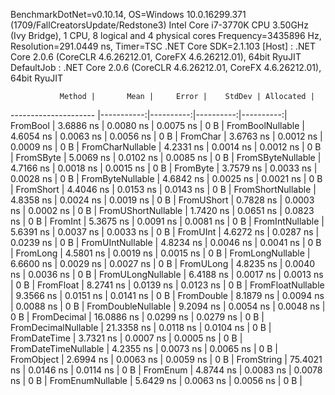 
BenchmarkDotNet=v0.10.14, OS=Windows 10.0.16299.371 (1709/FallCreatorsUpdate/Redstone3)
Intel Core i7-3770K CPU 3.50GHz (Ivy Bridge), 1 CPU, 8 logical and 4 physical cores
Frequency=3435896 Hz, Resolution=291.0449 ns, Timer=TSC
.NET Core SDK=2.1.103
  [Host]     : .NET Core 2.0.6 (CoreCLR 4.6.26212.01, CoreFX 4.6.26212.01), 64bit RyuJIT
  DefaultJob : .NET Core 2.0.6 (CoreCLR 4.6.26212.01, CoreFX 4.6.26212.01), 64bit RyuJIT


               Method |       Mean |     Error |    StdDev | Allocated |
--------------------- |-----------:|----------:|----------:|----------:|
             FromBool |  3.6886 ns | 0.0080 ns | 0.0075 ns |       0 B |
     FromBoolNullable |  4.6054 ns | 0.0063 ns | 0.0056 ns |       0 B |
             FromChar |  3.6763 ns | 0.0012 ns | 0.0009 ns |       0 B |
     FromCharNullable |  4.2331 ns | 0.0014 ns | 0.0012 ns |       0 B |
            FromSByte |  5.0069 ns | 0.0102 ns | 0.0085 ns |       0 B |
    FromSByteNullable |  4.7166 ns | 0.0018 ns | 0.0015 ns |       0 B |
             FromByte |  3.7579 ns | 0.0033 ns | 0.0028 ns |       0 B |
     FromByteNullable |  4.6842 ns | 0.0025 ns | 0.0021 ns |       0 B |
            FromShort |  4.4046 ns | 0.0153 ns | 0.0143 ns |       0 B |
    FromShortNullable |  4.8358 ns | 0.0024 ns | 0.0019 ns |       0 B |
           FromUShort |  0.7828 ns | 0.0003 ns | 0.0002 ns |       0 B |
   FromUShortNullable |  1.7420 ns | 0.0651 ns | 0.0823 ns |       0 B |
              FromInt |  5.3675 ns | 0.0091 ns | 0.0081 ns |       0 B |
      FromIntNullable |  5.6391 ns | 0.0037 ns | 0.0033 ns |       0 B |
             FromUInt |  4.6272 ns | 0.0287 ns | 0.0239 ns |       0 B |
     FromUIntNullable |  4.8234 ns | 0.0046 ns | 0.0041 ns |       0 B |
             FromLong |  4.5801 ns | 0.0019 ns | 0.0015 ns |       0 B |
     FromLongNullable |  6.6600 ns | 0.0029 ns | 0.0027 ns |       0 B |
            FromULong |  4.8235 ns | 0.0040 ns | 0.0036 ns |       0 B |
    FromULongNullable |  6.4188 ns | 0.0017 ns | 0.0013 ns |       0 B |
            FromFloat |  8.2741 ns | 0.0139 ns | 0.0123 ns |       0 B |
    FromFloatNullable |  9.3566 ns | 0.0151 ns | 0.0141 ns |       0 B |
           FromDouble |  8.1879 ns | 0.0094 ns | 0.0088 ns |       0 B |
   FromDoubleNullable |  9.2094 ns | 0.0054 ns | 0.0048 ns |       0 B |
          FromDecimal | 16.0886 ns | 0.0299 ns | 0.0279 ns |       0 B |
  FromDecimalNullable | 21.3358 ns | 0.0118 ns | 0.0104 ns |       0 B |
         FromDateTime |  3.7321 ns | 0.0007 ns | 0.0005 ns |       0 B |
 FromDateTimeNullable |  4.2355 ns | 0.0073 ns | 0.0065 ns |       0 B |
           FromObject |  2.6994 ns | 0.0063 ns | 0.0059 ns |       0 B |
           FromString | 75.4021 ns | 0.0146 ns | 0.0114 ns |       0 B |
             FromEnum |  4.8744 ns | 0.0083 ns | 0.0078 ns |       0 B |
     FromEnumNullable |  5.6429 ns | 0.0063 ns | 0.0056 ns |       0 B |
